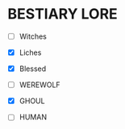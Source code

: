 # BESTIARY LORE

- [ ] Witches

- [x] Liches

- [x] Blessed

- [ ] WEREWOLF

- [x] GHOUL

- [ ] HUMAN
